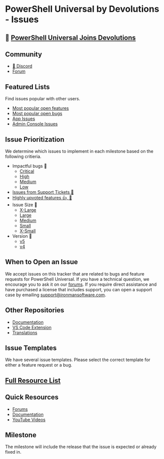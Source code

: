 # PowerShell Universal by Devolutions - Issues

## 🥳 [PowerShell Universal Joins Devolutions](https://blog.ironmansoftware.com/powershell-universal-joins-devolutions)

## Community

- [💬 Discord](https://discord.gg/Sb5ngcjkj4)
- [Forum](https://forums.ironmansoftware.com)

## Featured Lists

Find issues popular with other users.

- [Most popular open features](https://github.com/ironmansoftware/powershell-universal/issues?q=is%3Aissue%20state%3Aopen%20type%3AFeature%20sort%3Areactions-desc)
- [Most popular open bugs](https://github.com/ironmansoftware/powershell-universal/issues?q=is%3Aissue%20state%3Aopen%20type%3ABug%20sort%3Areactions-desc)
- [App Issues](https://github.com/ironmansoftware/powershell-universal/labels/Area-Apps)
- [Admin Console Issues](https://github.com/ironmansoftware/powershell-universal/labels/Area-AdminConsole)

## Issue Prioritization 

We determine which issues to implement in each milestone based on the following critieria. 

- Impactful bugs 🐛
  - [Critical](https://github.com/ironmansoftware/powershell-universal/labels/P1%20-%20critical)
  - [High](https://github.com/ironmansoftware/powershell-universal/labels/P2%20-%20high)
  - [Medium](https://github.com/ironmansoftware/powershell-universal/labels/P3%20-%20medium)
  - [Low](https://github.com/ironmansoftware/powershell-universal/labels/P4%20-%20low)
- [Issues from Support Tickets 🎫](https://github.com/ironmansoftware/powershell-universal/labels/support%20ticket) 
- [Highly upvoted features 👍, 🎉](https://github.com/ironmansoftware/powershell-universal/issues?q=is%3Aissue%20state%3Aopen%20type%3AFeature%20sort%3Areactions-desc)
- Issue Size 🦣
  - [X-Large](https://github.com/ironmansoftware/powershell-universal/labels/Size%20-%20XL)
  - [Large](https://github.com/ironmansoftware/powershell-universal/labels/Size%20-%20L)
  - [Medium](https://github.com/ironmansoftware/powershell-universal/labels/Size%20-%20M)
  - [Small](https://github.com/ironmansoftware/powershell-universal/labels/Size%20-%20S)
  - [X-Small](https://github.com/ironmansoftware/powershell-universal/labels/Size%20-%20XS)
- Version 🔢
  - [v5](https://github.com/ironmansoftware/powershell-universal/issues?q=is%3Aissue%20state%3Aopen%20label%3Av5)
  - [v4](https://github.com/ironmansoftware/powershell-universal/issues?q=is%3Aissue%20state%3Aopen%20label%3Av4)

## When to Open an Issue

We accept issues on this tracker that are related to bugs and feature requests for PowerShell Universal. If you have a technical question, we encourage you to ask it on our [forums](https://forums.ironmansoftware.com). If you require direct assistance and have purchased a license that includes support, you can open a support case by emailing support@ironmansoftware.com. 

## Other Repositories

- [Documentation](https://github.com/ironmansoftware/universal-docs)
- [VS Code Extension](https://github.com/ironmansoftware/universal-code)
- [Translations](https://github.com/ironmansoftware/powershell-universal-translation)

## Issue Templates

We have several issue templates. Please select the correct template for either a feature request or a bug.
## [Full Resource List](https://github.com/ironmansoftware/awesome-powershell-universal)
## Quick Resources

- [Forums](https://forums.ironmansoftware.com)
- [Documentation](https://docs.powershelluniversal.com)
- [YouTube Videos](https://www.youtube.com/c/AdamDriscoll)

## Milestone

The milestone will include the release that the issue is expected or already fixed in. 
